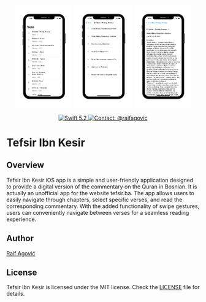 <p align="center">
  <img src="README_Mockups/mockup1.png" width="30%" />
  <img src="README_Mockups/mockup2.png" width="30%" />
  <img src="README_Mockups/mockup3.png" width="30%" />
</p>


<p align="center">
  <a href="#">
    <img src="https://img.shields.io/badge/Swift-5.2-orange.svg" alt="Swift 5.2">
  </a>
  <a href="https://twitter.com/raifagovic">
    <img src="https://img.shields.io/badge/Contact-@raifagovic-%231DA1F2.svg" alt="Contact: @raifagovic">
  </a>
</p>

# Tefsir Ibn Kesir

## Overview
Tefsir Ibn Kesir iOS app is a simple and user-friendly application designed to provide a digital version of the commentary on the Quran in Bosnian. It is actually an unofficial app for the website tefsir.ba. The app allows users to easily navigate through chapters, select specific verses, and read the corresponding commentary. With the added functionality of swipe gestures, users can conveniently navigate between verses for a seamless reading experience.

## Author
[Raif Agović](https://twitter.com/raifagovic)

## License
Tefsir Ibn Kesir is licensed under the MIT license. Check the [LICENSE](https://github.com/raifagovic/tefsir-ios/blob/main/LICENSE) file for details.

